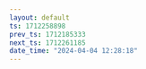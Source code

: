 ```yaml
---
layout: default
ts: 1712258898
prev_ts: 1712185333
next_ts: 1712261185
date_time: "2024-04-04 12:28:18"
---
```

